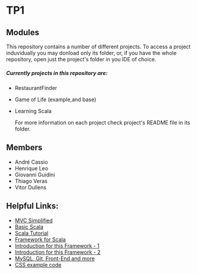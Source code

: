 # TP1

## Modules

   This repository contains a number of different projects. To access a project induvidually 
   you may donload only its folder, or, if you have the whole repository, open just the project's
   folder in you IDE of choice.
   
##### Currently projects in this repository are:
- RestaurantFinder 
- Game of Life (example,and base)
- Learning Scala

    For more information on each project check project's README file in its folder.
## Members
- André Cassio
- Henrique Leo
- Giovanni Guidini
- Thiago Veras
- Vitor Dullens

## Helpful Links:
- [MVC Simplified](https://tableless.com.br/mvc-afinal-e-o-que/)
- [Basic Scala](https://www.youtube.com/watch?v=DzFt0YkZo8M)
- [Scala Tutorial](https://www.scala-exercises.org/scala_tutorial/terms_and_types)
- [Framework for Scala](https://www.playframework.com/)
- [Introduction for this Framework - 1](https://www.youtube.com/watch?v=eNCerkVyQdc)
- [Introduction for this Framework - 2](https://www.youtube.com/watch?v=kXImTUlHwAo)
- [MySQL, Git, Front-End and more](https://thenewboston.com/videos.php)
- [CSS example code](https://codepen.io/origamid/pen/gxZwwK/)
